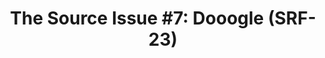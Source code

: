 ---
ee_id: '4214'
site: '1'
type: '2'
long_id: 2013-140 The Source Issue 7 Dooogle  (SRF-23)
url: 2013-140-the-source-issue-7-dooogle
title: 'The Source Issue #7: Dooogle (SRF-23)'
year: '2015'
medium: Zine
commission: Creative Capital
dims:
pitch: Source code for my 2004 web “masterpiece” :/ Dooogle printed with archival
  inks and paper, ...........
ps:
live_url:
related: "[17] [2004-006-dooogle] 2004-006 Dooogle"
youtube:
imgs: source-doogle-2013-140-detail-database-01-ih.jpg
subheading:
display_year: '2015'
download: the-source-dooogle-2013-140-digital-master-ih.pdf
add_credit:
add_credits:
related_code: https://github.com/coryarcangel/Dooogle
layout: things-i-made
---